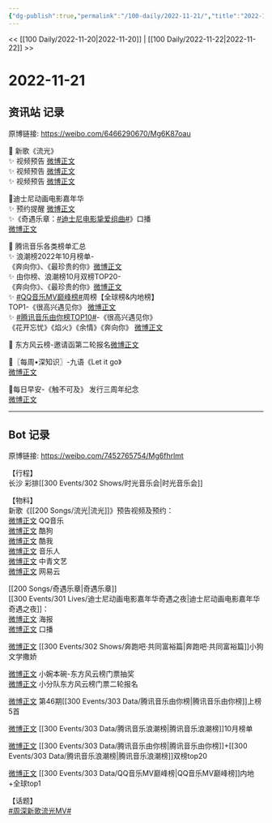 ```yaml
---
{"dg-publish":true,"permalink":"/100-daily/2022-11-21/","title":"2022-11-21"}
---
```



<< [[100 Daily/2022-11-20\|2022-11-20]] | [[100 Daily/2022-11-22\|2022-11-22]] >>

# 2022-11-21

## 资讯站 记录

原博链接: https://weibo.com/6466290670/Mg6K87oau

🌟 新歌《流光》  
✨ 视频预告 [微博正文](https://m.weibo.cn/6466290670/4838237221424827)  
✨ 视频预告 [微博正文](https://m.weibo.cn/6466290670/4838261888126636)  
✨ 视频预告 [微博正文](https://m.weibo.cn/6466290670/4838281139454205)

🌟迪士尼动画电影嘉年华  
✨ 预约提醒 [微博正文](https://m.weibo.cn/6466290670/4838221638534608)  
✨《奇遇乐章：[#迪士尼电影挚爱组曲#](https://s.weibo.com/weibo?q=%23%E8%BF%AA%E5%A3%AB%E5%B0%BC%E7%94%B5%E5%BD%B1%E6%8C%9A%E7%88%B1%E7%BB%84%E6%9B%B2%23)》口播  
[微博正文](https://m.weibo.cn/6466290670/4838222079198362)

🌟 腾讯音乐各类榜单汇总  
✨ 浪潮榜2022年10月榜单-  
《奔向你》、《最珍贵的你》[微博正文](https://m.weibo.cn/6466290670/4838232531408506)  
✨ 由你榜、浪潮榜10月双榜TOP20-  
《奔向你》、《最珍贵的你》[微博正文](https://m.weibo.cn/6466290670/4838262277934760)  
✨ [#QQ音乐MV巅峰榜#](https://s.weibo.com/weibo?q=%23QQ%E9%9F%B3%E4%B9%90MV%E5%B7%85%E5%B3%B0%E6%A6%9C%23)周榜【全球榜&内地榜】  
TOP1-《很高兴遇见你》 [微博正文](https://m.weibo.cn/6466290670/4838277776151040)  
✨ [#腾讯音乐由你榜TOP10#](https://s.weibo.com/weibo?q=%23%E8%85%BE%E8%AE%AF%E9%9F%B3%E4%B9%90%E7%94%B1%E4%BD%A0%E6%A6%9CTOP10%23)-《很高兴遇见你》  
《花开忘忧》《焰火》《余情》《奔向你》 [微博正文](https://m.weibo.cn/6466290670/4838232677944483)

🌟 东方风云榜-邀请函第二轮报名[微博正文](https://m.weibo.cn/6466290670/4838244011216416)

🌟〖每周•深知识〗-九语《Let it go》  
[微博正文](https://m.weibo.cn/6466290670/4838243391245020)

🌟每日早安-《触不可及》 发行三周年纪念  
[微博正文](https://m.weibo.cn/6466290670/4838165074150211)

---
## Bot 记录

原博链接: https://weibo.com/7452765754/Mg6fhrlmt

【行程】  
长沙 彩排[[300 Events/302 Shows/时光音乐会\|时光音乐会]]

【物料】  
新歌《[[200 Songs/流光\|流光]]》预告视频及预约：  
[微博正文](https://m.weibo.cn/2169129705/4838262788590098) QQ音乐  
[微博正文](https://m.weibo.cn/1665103091/4838262302049214) 酷狗  
[微博正文](https://m.weibo.cn/1738434147/4838260188124539) 酷我  
[微博正文](https://m.weibo.cn/1852855013/4838212461150938) 音乐人  
[微博正文](https://m.weibo.cn/7736504591/4838275377005904) 中青文艺  
[微博正文](https://m.weibo.cn/1721030997/4838256099729067) 网易云

[[200 Songs/奇遇乐章\|奇遇乐章]]  
[[300 Events/301 Lives/迪士尼动画电影嘉年华奇遇之夜\|迪士尼动画电影嘉年华奇遇之夜]]：  
[微博正文](https://m.weibo.cn/1642553272/4838220007211747) 海报  
[微博正文](https://m.weibo.cn/1642553272/4838221261046087) 口播

[微博正文](https://m.weibo.cn/1878335471/4838220007738115) [[300 Events/302 Shows/奔跑吧·共同富裕篇\|奔跑吧·共同富裕篇]]小狗文学撒娇

[微博正文](https://m.weibo.cn/3953405721/4838019820948344) 小婉本碗-东方风云榜门票抽奖  
[微博正文](https://m.weibo.cn/5516625428/4838203788365196) 小分队东方风云榜门票二轮报名

[微博正文](https://m.weibo.cn/6733257358/4838212516184454) 第46期[[300 Events/303 Data/腾讯音乐由你榜\|腾讯音乐由你榜]]上榜5首

[微博正文](https://m.weibo.cn/7530784115/4838204908511015) [[300 Events/303 Data/腾讯音乐浪潮榜\|腾讯音乐浪潮榜]]10月榜单

[微博正文](https://m.weibo.cn/6573096128/4838257760931382) [[300 Events/303 Data/腾讯音乐由你榜\|腾讯音乐由你榜]]+[[300 Events/303 Data/腾讯音乐浪潮榜\|腾讯音乐浪潮榜]]双榜top20

[微博正文](https://m.weibo.cn/2169129705/4838266559792992) [[300 Events/303 Data/QQ音乐MV巅峰榜\|QQ音乐MV巅峰榜]]内地+全球top1

【话题】  
[#周深新歌流光MV#](https://s.weibo.com/weibo?q=%23%E5%91%A8%E6%B7%B1%E6%96%B0%E6%AD%8C%E6%B5%81%E5%85%89MV%23)
